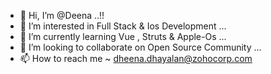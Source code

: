 - 👋 Hi, I’m @Deena ..!!
- 👀 I’m interested in Full Stack & Ios Development ...
- 🌱 I’m currently learning Vue , Struts & Apple-Os ...
- 💞️ I’m looking to collaborate on Open Source Community ...
- 📫 How to reach me ~ dheena.dhayalan@zohocorp.com

<!---
Dheena-Dhayalan-P/Dheena-Dhayalan-P is a ✨ special ✨ repository because its `README.md` (this file) appears on your GitHub profile.
You can click the Preview link to take a look at your changes.
--->

